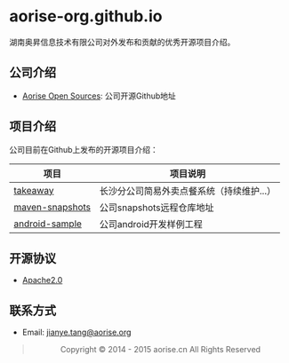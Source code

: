 # aorise-org.github.io  
湖南奥昇信息技术有限公司对外发布和贡献的优秀开源项目介绍。  

## 公司介绍
- [Aorise Open Sources](https://github.com/aorise-org): 公司开源Github地址

## 项目介绍
公司目前在Github上发布的开源项目介绍：   

| 项目 | 项目说明 |
|-------------|-------------|
| [takeaway](https://aorise-org.github.io/takeaway/) | 长沙分公司简易外卖点餐系统（持续维护...） |
| [maven-snapshots](https://aorise-org.github.io/maven-snapshots/) | 公司snapshots远程仓库地址 |
| [android-sample](https://aorise-org.github.io/android-sample/) | 公司android开发样例工程 |


## 开源协议
- [Apache2.0](http://www.apache.org/licenses/LICENSE-2.0.html)


## 联系方式
- Email: [jianye.tang@aorise.org](mailto:jianye.tang@aoirse.org)


> <center>Copyright © 2014 - 2015 aorise.cn All Rights Reserved</center>